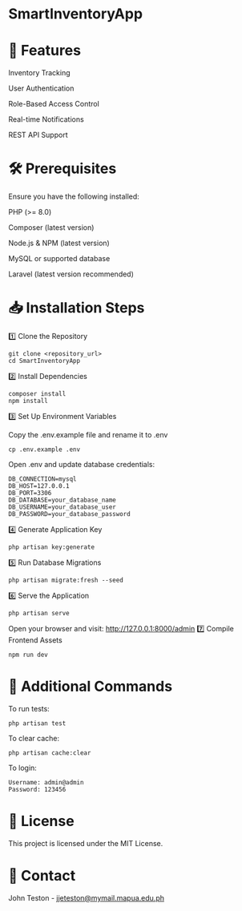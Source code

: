 # SmartInventoryApp

# 🚀 Features

Inventory Tracking

User Authentication

Role-Based Access Control

Real-time Notifications

REST API Support

# 🛠 Prerequisites

Ensure you have the following installed:

PHP (>= 8.0)

Composer (latest version)

Node.js & NPM (latest version)

MySQL or supported database

Laravel (latest version recommended)

# 📥 Installation Steps

1️⃣ Clone the Repository
```
git clone <repository_url>
cd SmartInventoryApp
```
2️⃣ Install Dependencies
```
composer install
npm install
```
3️⃣ Set Up Environment Variables

Copy the .env.example file and rename it to .env
```
cp .env.example .env
```
Open .env and update database credentials:

```
DB_CONNECTION=mysql
DB_HOST=127.0.0.1
DB_PORT=3306
DB_DATABASE=your_database_name
DB_USERNAME=your_database_user
DB_PASSWORD=your_database_password
```

4️⃣ Generate Application Key
```
php artisan key:generate
```
5️⃣ Run Database Migrations
```
php artisan migrate:fresh --seed
```
6️⃣ Serve the Application
```
php artisan serve
```
Open your browser and visit: http://127.0.0.1:8000/admin 
7️⃣ Compile Frontend Assets
```
npm run dev
```

# 🔧 Additional Commands

To run tests:
```
php artisan test
```
To clear cache:
```
php artisan cache:clear
```
To login:
```
Username: admin@admin
Password: 123456
```

# 📜 License

This project is licensed under the MIT License.

# 📧 Contact

John Teston - jjeteston@mymail.mapua.edu.ph
